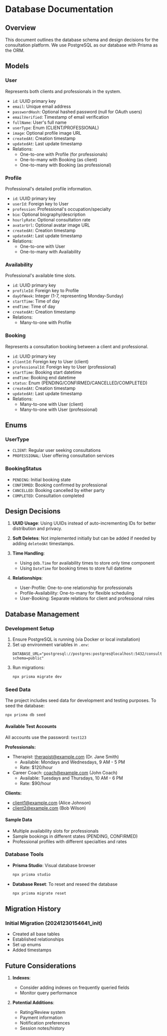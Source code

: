 # Database Documentation

## Overview
This document outlines the database schema and design decisions for the consultation platform. We use PostgreSQL as our database with Prisma as the ORM.

## Models

### User
Represents both clients and professionals in the system.
- `id`: UUID primary key
- `email`: Unique email address
- `passwordHash`: Optional hashed password (null for OAuth users)
- `emailVerified`: Timestamp of email verification
- `fullName`: User's full name
- `userType`: Enum (CLIENT/PROFESSIONAL)
- `image`: Optional profile image URL
- `createdAt`: Creation timestamp
- `updatedAt`: Last update timestamp
- Relations:
  - One-to-one with Profile (for professionals)
  - One-to-many with Booking (as client)
  - One-to-many with Booking (as professional)

### Profile
Professional's detailed profile information.
- `id`: UUID primary key
- `userId`: Foreign key to User
- `profession`: Professional's occupation/specialty
- `bio`: Optional biography/description
- `hourlyRate`: Optional consultation rate
- `avatarUrl`: Optional avatar image URL
- `createdAt`: Creation timestamp
- `updatedAt`: Last update timestamp
- Relations:
  - One-to-one with User
  - One-to-many with Availability

### Availability
Professional's available time slots.
- `id`: UUID primary key
- `profileId`: Foreign key to Profile
- `dayOfWeek`: Integer (1-7, representing Monday-Sunday)
- `startTime`: Time of day
- `endTime`: Time of day
- `createdAt`: Creation timestamp
- Relations:
  - Many-to-one with Profile

### Booking
Represents a consultation booking between a client and professional.
- `id`: UUID primary key
- `clientId`: Foreign key to User (client)
- `professionalId`: Foreign key to User (professional)
- `startTime`: Booking start datetime
- `endTime`: Booking end datetime
- `status`: Enum (PENDING/CONFIRMED/CANCELLED/COMPLETED)
- `createdAt`: Creation timestamp
- `updatedAt`: Last update timestamp
- Relations:
  - Many-to-one with User (client)
  - Many-to-one with User (professional)

## Enums

### UserType
- `CLIENT`: Regular user seeking consultations
- `PROFESSIONAL`: User offering consultation services

### BookingStatus
- `PENDING`: Initial booking state
- `CONFIRMED`: Booking confirmed by professional
- `CANCELLED`: Booking cancelled by either party
- `COMPLETED`: Consultation completed

## Design Decisions

1. **UUID Usage**: Using UUIDs instead of auto-incrementing IDs for better distribution and privacy.

2. **Soft Deletes**: Not implemented initially but can be added if needed by adding `deletedAt` timestamps.

3. **Time Handling**: 
   - Using `@db.Time` for availability times to store only time component
   - Using `DateTime` for booking times to store full datetime

4. **Relationships**:
   - User-Profile: One-to-one relationship for professionals
   - Profile-Availability: One-to-many for flexible scheduling
   - User-Booking: Separate relations for client and professional roles

## Database Management

### Development Setup
1. Ensure PostgreSQL is running (via Docker or local installation)
2. Set up environment variables in `.env`:
   ```
   DATABASE_URL="postgresql://postgres:postgres@localhost:5432/consultation_db?schema=public"
   ```
3. Run migrations:
   ```bash
   npx prisma migrate dev
   ```

### Seed Data
The project includes seed data for development and testing purposes. To seed the database:
```bash
npx prisma db seed
```

#### Available Test Accounts
All accounts use the password: `test123`

**Professionals:**
- Therapist: therapist@example.com (Dr. Jane Smith)
  - Available: Mondays and Wednesdays, 9 AM - 5 PM
  - Rate: $120/hour
- Career Coach: coach@example.com (John Coach)
  - Available: Tuesdays and Thursdays, 10 AM - 6 PM
  - Rate: $90/hour

**Clients:**
- client1@example.com (Alice Johnson)
- client2@example.com (Bob Wilson)

#### Sample Data
- Multiple availability slots for professionals
- Sample bookings in different states (PENDING, CONFIRMED)
- Professional profiles with different specialties and rates

### Database Tools
- **Prisma Studio**: Visual database browser
  ```bash
  npx prisma studio
  ```
- **Database Reset**: To reset and reseed the database
  ```bash
  npx prisma migrate reset
  ```

## Migration History

### Initial Migration (20241230154641_init)
- Created all base tables
- Established relationships
- Set up enums
- Added timestamps

## Future Considerations

1. **Indexes**:
   - Consider adding indexes on frequently queried fields
   - Monitor query performance

2. **Potential Additions**:
   - Rating/Review system
   - Payment information
   - Notification preferences
   - Session notes/history 